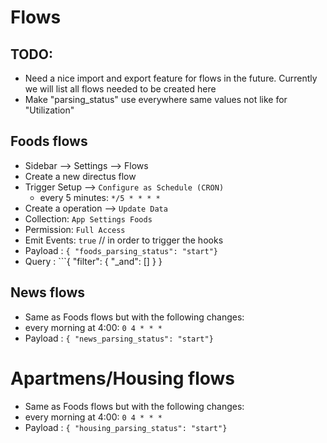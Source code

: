 # Flows

## TODO:

- Need a nice import and export feature for flows in the future. Currently we will list all flows needed to be created here
- Make "parsing_status" use everywhere same values not like for "Utilization"

## Foods flows

- Sidebar --> Settings --> Flows
- Create a new directus flow
- Trigger Setup --> ```Configure as Schedule (CRON)```
  - every 5 minutes: ```*/5 * * * *```
- Create a operation --> ```Update Data```
- Collection: ```App Settings Foods```
- Permission: ```Full Access```
- Emit Events: ```true```  // in order to trigger the hooks
- Payload : ```{ "foods_parsing_status": "start"}```
- Query : ```{ "filter": { "_and": [] } }

## News flows
- Same as Foods flows but with the following changes:
- every morning at 4:00: ```0 4 * * *```
- Payload : ```{ "news_parsing_status": "start"}```

# Apartmens/Housing flows
- Same as Foods flows but with the following changes:
- every morning at 4:00: ```0 4 * * *```
- Payload : ```{ "housing_parsing_status": "start"}```